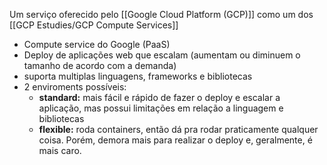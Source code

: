 Um serviço oferecido pelo  [[Google Cloud Platform (GCP)]] como um dos [[GCP Estudies/GCP Compute Services]]

* Compute service do Google (PaaS)
* Deploy de aplicações web que escalam (aumentam ou diminuem o tamanho de acordo com a demanda)
* suporta multiplas linguagens, frameworks e bibliotecas 
* 2 enviroments possíveis:
	* **standard:** mais fácil e rápido de fazer o deploy e escalar a aplicação, mas possui limitações em relação a linguagem e bibliotecas
	* **flexible:** roda containers, então dá pra rodar praticamente qualquer coisa. Porém, demora mais para realizar o deploy e, geralmente, é mais caro.